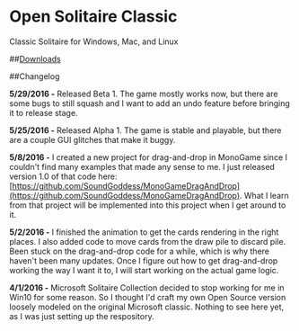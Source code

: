 # Open Solitaire Classic
Classic Solitaire for Windows, Mac, and Linux

##[Downloads](https://github.com/SoundGoddess/OpenSolitaire/releases)

##Changelog

**5/29/2016 -** Released Beta 1.  The game mostly works now, but there are some bugs to still squash and I want to add an undo feature before bringing it to release stage.

**5/25/2016 -** Released Alpha 1.  The game is stable and playable, but there are a couple GUI glitches that make it buggy.

**5/8/2016 -** I created a new project for drag-and-drop in MonoGame since I couldn't find many examples that made any sense to me.  I just released version 1.0 of that code here: [https://github.com/SoundGoddess/MonoGameDragAndDrop](https://github.com/SoundGoddess/MonoGameDragAndDrop).  What I learn from that project will be implemented into this project when I get around to it.

**5/2/2016 -** I finished the animation to get the cards rendering in the right places.  I also added code to move cards from the draw pile to discard pile.  Been stuck on the drag-and-drop code for a while, which is why there haven't been many updates.  Once I figure out how to get drag-and-drop working the way I want it to, I will start working on the actual game logic.

**4/1/2016 -** Microsoft Solitaire Collection decided to stop working for me in Win10 for some reason.  So I thought I'd craft my own Open Source version loosely modeled on the original Microsoft classic.  Nothing to see here yet, as I was just setting up the respository.
